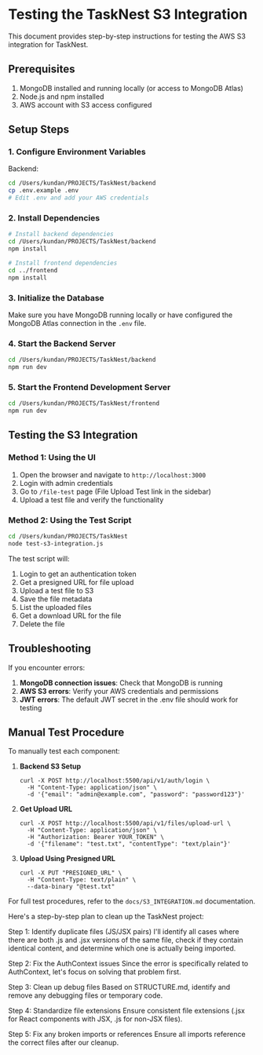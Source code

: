 # Testing the TaskNest S3 Integration

This document provides step-by-step instructions for testing the AWS S3 integration for TaskNest.

## Prerequisites

1. MongoDB installed and running locally (or access to MongoDB Atlas)
2. Node.js and npm installed
3. AWS account with S3 access configured

## Setup Steps

### 1. Configure Environment Variables

Backend:
```bash
cd /Users/kundan/PROJECTS/TaskNest/backend
cp .env.example .env
# Edit .env and add your AWS credentials
```

### 2. Install Dependencies

```bash
# Install backend dependencies
cd /Users/kundan/PROJECTS/TaskNest/backend
npm install

# Install frontend dependencies
cd ../frontend
npm install
```

### 3. Initialize the Database

Make sure you have MongoDB running locally or have configured the MongoDB Atlas connection in the `.env` file.

### 4. Start the Backend Server

```bash
cd /Users/kundan/PROJECTS/TaskNest/backend
npm run dev
```

### 5. Start the Frontend Development Server

```bash
cd /Users/kundan/PROJECTS/TaskNest/frontend
npm run dev
```

## Testing the S3 Integration

### Method 1: Using the UI

1. Open the browser and navigate to `http://localhost:3000`
2. Login with admin credentials
3. Go to `/file-test` page (File Upload Test link in the sidebar)
4. Upload a test file and verify the functionality

### Method 2: Using the Test Script

```bash
cd /Users/kundan/PROJECTS/TaskNest
node test-s3-integration.js
```

The test script will:
1. Login to get an authentication token
2. Get a presigned URL for file upload
3. Upload a test file to S3
4. Save the file metadata
5. List the uploaded files
6. Get a download URL for the file
7. Delete the file

## Troubleshooting

If you encounter errors:

1. **MongoDB connection issues**: Check that MongoDB is running
2. **AWS S3 errors**: Verify your AWS credentials and permissions
3. **JWT errors**: The default JWT secret in the .env file should work for testing

## Manual Test Procedure

To manually test each component:

1. **Backend S3 Setup**
   ```
   curl -X POST http://localhost:5500/api/v1/auth/login \
     -H "Content-Type: application/json" \
     -d '{"email": "admin@example.com", "password": "password123"}'
   ```

2. **Get Upload URL**
   ```
   curl -X POST http://localhost:5500/api/v1/files/upload-url \
     -H "Content-Type: application/json" \
     -H "Authorization: Bearer YOUR_TOKEN" \
     -d '{"filename": "test.txt", "contentType": "text/plain"}'
   ```

3. **Upload Using Presigned URL**
   ```
   curl -X PUT "PRESIGNED_URL" \
     -H "Content-Type: text/plain" \
     --data-binary "@test.txt"
   ```

For full test procedures, refer to the `docs/S3_INTEGRATION.md` documentation.









Here's a step-by-step plan to clean up the TaskNest project:

Step 1: Identify duplicate files (JS/JSX pairs)
I'll identify all cases where there are both .js and .jsx versions of the same file, check if they contain identical content, and determine which one is actually being imported.

Step 2: Fix the AuthContext issues
Since the error is specifically related to AuthContext, let's focus on solving that problem first.

Step 3: Clean up debug files
Based on STRUCTURE.md, identify and remove any debugging files or temporary code.

Step 4: Standardize file extensions
Ensure consistent file extensions (.jsx for React components with JSX, .js for non-JSX files).

Step 5: Fix any broken imports or references
Ensure all imports reference the correct files after our cleanup.